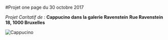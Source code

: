 #Projet one page du 30 octobre 2017

*Projet Caritatif de :*
__Cappucino dans la galerie Ravenstein__
__Rue Ravenstein 18, 1000 Bruxelles__

![Cappucino](http://www.keyestate.be/pictures/items/ravenstein/ravenstein-ws05_s1.jpg)
